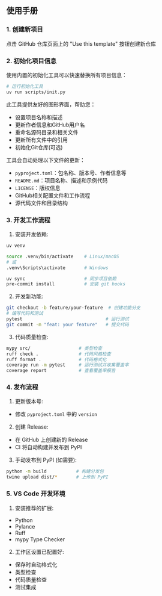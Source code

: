 ## 使用手册

### 1. 创建新项目

点击 GitHub 仓库页面上的 "Use this template" 按钮创建新仓库

### 2. 初始化项目信息

使用内置的初始化工具可以快速替换所有项目信息：

```bash
# 运行初始化工具
uv run scripts/init.py
```

此工具提供友好的图形界面，帮助您：
- 设置项目名称和描述
- 更新作者信息和GitHub用户名
- 重命名源码目录和相关文件
- 更新所有文件中的引用
- 初始化Git仓库(可选)

工具会自动处理以下文件的更新：
- `pyproject.toml`：包名称、版本号、作者信息等
- `README.md`：项目名称、描述和示例代码
- `LICENSE`：版权信息
- GitHub相关配置文件和工作流程
- 源代码文件和目录结构

### 3. 开发工作流程

1. 安装开发依赖:
```bash
uv venv

source .venv/bin/activate    # Linux/macOS
# 或
.venv\Scripts\activate       # Windows

uv sync                      # 同步项目依赖
pre-commit install           # 安装 git hooks
```

2. 开发新功能:
```bash
git checkout -b feature/your-feature  # 创建功能分支
# 编写代码和测试
pytest                               # 运行测试
git commit -m "feat: your feature"   # 提交代码
```

3. 代码质量检查:
```bash
mypy src/                  # 类型检查
ruff check .               # 代码风格检查
ruff format .              # 代码格式化
coverage run -m pytest     # 运行测试并收集覆盖率
coverage report            # 查看覆盖率报告
```

### 4. 发布流程

1. 更新版本号:
- 修改 `pyproject.toml` 中的 `version`

2. 创建 Release:
- 在 GitHub 上创建新的 Release
- CI 将自动构建并发布到 PyPI

3. 手动发布到 PyPI (如需要):
```bash
python -m build           # 构建分发包
twine upload dist/*       # 上传到 PyPI
```

### 5. VS Code 开发环境

1. 安装推荐的扩展:
- Python
- Pylance
- Ruff
- mypy Type Checker

2. 工作区设置已配置好:
- 保存时自动格式化
- 类型检查
- 代码质量检查
- 测试集成